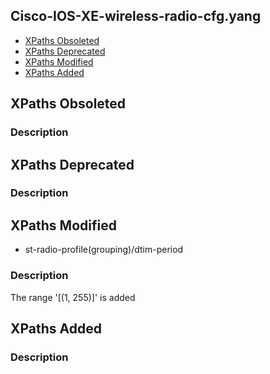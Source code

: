 ## Cisco-IOS-XE-wireless-radio-cfg.yang


- [XPaths Obsoleted](#xpaths-obsoleted)
- [XPaths Deprecated](#xpaths-deprecated)
- [XPaths Modified](#xpaths-modified)
- [XPaths Added](#xpaths-added)

## XPaths Obsoleted

### Description

## XPaths Deprecated

### Description

## XPaths Modified

- st-radio-profile(grouping)/dtim-period

### Description

The range '[(1, 255)]' is added

## XPaths Added

### Description
